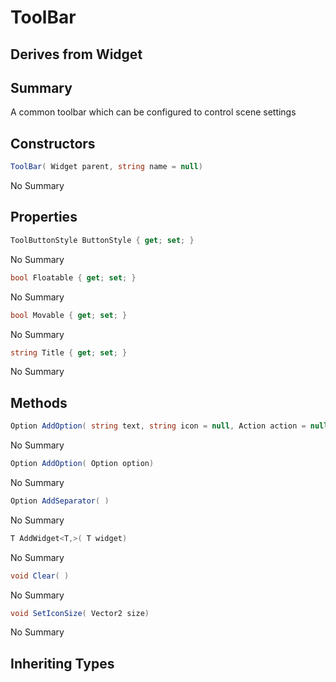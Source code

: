 # ToolBar

## Derives from Widget

## Summary

A common toolbar which can be configured to control scene settings
## Constructors

```c#
ToolBar( Widget parent, string name = null) 
```
No Summary
## Properties

```c#
ToolButtonStyle ButtonStyle { get; set; } 
```
No Summary
```c#
bool Floatable { get; set; } 
```
No Summary
```c#
bool Movable { get; set; } 
```
No Summary
```c#
string Title { get; set; } 
```
No Summary
## Methods

```c#
Option AddOption( string text, string icon = null, Action action = null) 
```
No Summary
```c#
Option AddOption( Option option) 
```
No Summary
```c#
Option AddSeparator( ) 
```
No Summary
```c#
T AddWidget<T,>( T widget) 
```
No Summary
```c#
void Clear( ) 
```
No Summary
```c#
void SetIconSize( Vector2 size) 
```
No Summary
## Inheriting Types

